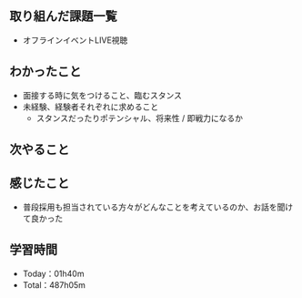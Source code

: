 ## 取り組んだ課題一覧
- オフラインイベントLIVE視聴
 
## わかったこと
- 面接する時に気をつけること、臨むスタンス
- 未経験、経験者それぞれに求めること
  - スタンスだったりポテンシャル、将来性 / 即戦力になるか

## 次やること

## 感じたこと
- 普段採用も担当されている方々がどんなことを考えているのか、お話を聞けて良かった

## 学習時間
- Today：01h40m
- Total：487h05m
　
